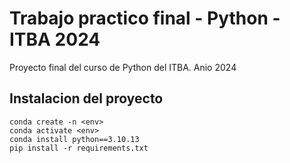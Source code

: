 # Trabajo practico final - Python - ITBA 2024

Proyecto final del curso de Python del ITBA. Anio 2024

## Instalacion del proyecto

```
conda create -n <env>
conda activate <env>
conda install python==3.10.13
pip install -r requirements.txt
```
